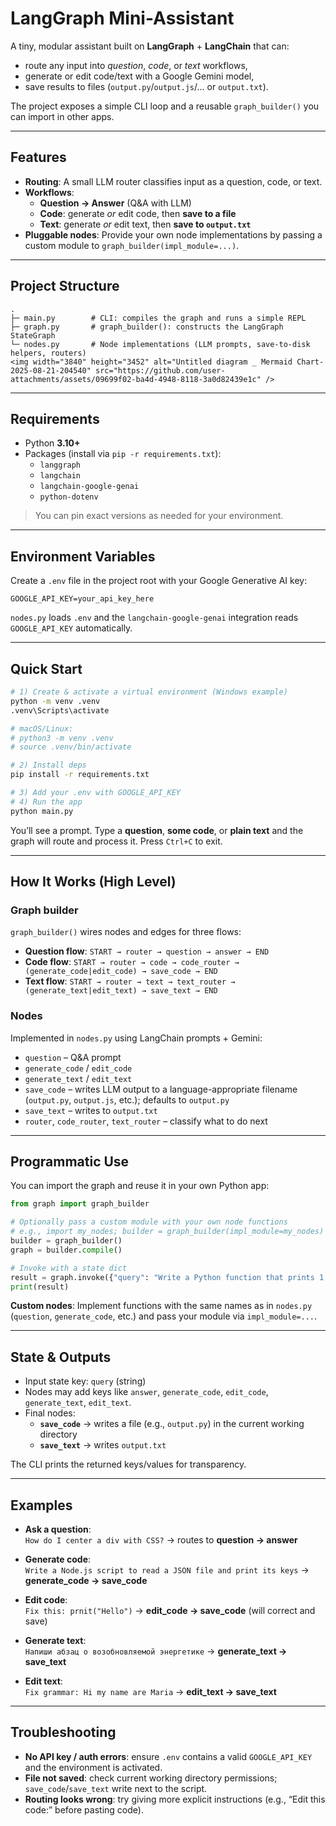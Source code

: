 # LangGraph Mini-Assistant

A tiny, modular assistant built on **LangGraph** + **LangChain** that can:
- route any input into _question_, _code_, or _text_ workflows,
- generate or edit code/text with a Google Gemini model,
- save results to files (`output.py`/`output.js`/… or `output.txt`).

The project exposes a simple CLI loop and a reusable `graph_builder()` you can import in other apps.

---

## Features

- **Routing**: A small LLM router classifies input as a question, code, or text.
- **Workflows**:
  - **Question → Answer** (Q&A with LLM)
  - **Code**: generate _or_ edit code, then **save to a file**
  - **Text**: generate _or_ edit text, then **save to `output.txt`**
- **Pluggable nodes**: Provide your own node implementations by passing a custom module to `graph_builder(impl_module=...)`.

---

## Project Structure

```
.
├─ main.py        # CLI: compiles the graph and runs a simple REPL
├─ graph.py       # graph_builder(): constructs the LangGraph StateGraph
└─ nodes.py       # Node implementations (LLM prompts, save-to-disk helpers, routers)
<img width="3840" height="3452" alt="Untitled diagram _ Mermaid Chart-2025-08-21-204540" src="https://github.com/user-attachments/assets/09699f02-ba4d-4948-8118-3a0d82439e1c" />

```

---

## Requirements

- Python **3.10+**
- Packages (install via `pip -r requirements.txt`):
  - `langgraph`
  - `langchain`
  - `langchain-google-genai`
  - `python-dotenv`

> You can pin exact versions as needed for your environment.

---

## Environment Variables

Create a `.env` file in the project root with your Google Generative AI key:

```
GOOGLE_API_KEY=your_api_key_here
```

`nodes.py` loads `.env` and the `langchain-google-genai` integration reads `GOOGLE_API_KEY` automatically.

---

## Quick Start

```bash
# 1) Create & activate a virtual environment (Windows example)
python -m venv .venv
.venv\Scripts\activate

# macOS/Linux:
# python3 -m venv .venv
# source .venv/bin/activate

# 2) Install deps
pip install -r requirements.txt

# 3) Add your .env with GOOGLE_API_KEY
# 4) Run the app
python main.py
```

You’ll see a prompt. Type a **question**, **some code**, or **plain text** and the graph will route and process it.
Press `Ctrl+C` to exit.

---

## How It Works (High Level)

### Graph builder
`graph_builder()` wires nodes and edges for three flows:
- **Question flow**: `START → router → question → answer → END`
- **Code flow**: `START → router → code → code_router → (generate_code|edit_code) → save_code → END`
- **Text flow**: `START → router → text → text_router → (generate_text|edit_text) → save_text → END`

### Nodes
Implemented in `nodes.py` using LangChain prompts + Gemini:
- `question` – Q&A prompt
- `generate_code` / `edit_code`
- `generate_text` / `edit_text`
- `save_code` – writes LLM output to a language-appropriate filename (`output.py`, `output.js`, etc.); defaults to `output.py`
- `save_text` – writes to `output.txt`
- `router`, `code_router`, `text_router` – classify what to do next

---

## Programmatic Use

You can import the graph and reuse it in your own Python app:

```python
from graph import graph_builder

# Optionally pass a custom module with your own node functions
# e.g., import my_nodes; builder = graph_builder(impl_module=my_nodes)
builder = graph_builder()
graph = builder.compile()

# Invoke with a state dict
result = graph.invoke({"query": "Write a Python function that prints 1..5"})
print(result)
```

**Custom nodes**: Implement functions with the same names as in `nodes.py`
(`question`, `generate_code`, etc.) and pass your module via `impl_module=...`.

---

## State & Outputs

- Input state key: `query` (string)
- Nodes may add keys like `answer`, `generate_code`, `edit_code`, `generate_text`, `edit_text`.
- Final nodes:
  - **`save_code`** → writes a file (e.g., `output.py`) in the current working directory
  - **`save_text`** → writes `output.txt`

The CLI prints the returned keys/values for transparency.

---

## Examples

- **Ask a question**:  
  `How do I center a div with CSS?` → routes to **question → answer**

- **Generate code**:  
  `Write a Node.js script to read a JSON file and print its keys` → **generate_code → save_code**

- **Edit code**:  
  `Fix this: prnit("Hello")` → **edit_code → save_code** (will correct and save)

- **Generate text**:  
  `Напиши абзац о возобновляемой энергетике` → **generate_text → save_text**

- **Edit text**:  
  `Fix grammar: Hi my name are Maria` → **edit_text → save_text**

---

## Troubleshooting

- **No API key / auth errors**: ensure `.env` contains a valid `GOOGLE_API_KEY` and the environment is activated.
- **File not saved**: check current working directory permissions; `save_code`/`save_text` write next to the script.
- **Routing looks wrong**: try giving more explicit instructions (e.g., “Edit this code:” before pasting code).
